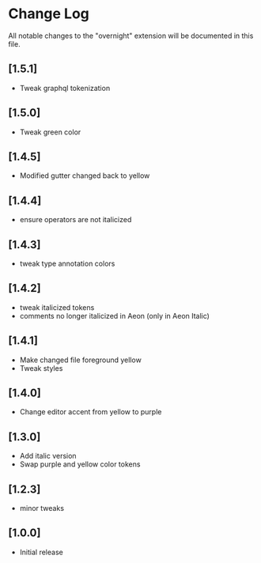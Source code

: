 # Change Log

All notable changes to the "overnight" extension will be documented in this file.

## [1.5.1]

- Tweak graphql tokenization

## [1.5.0]

- Tweak green color

## [1.4.5]

- Modified gutter changed back to yellow

## [1.4.4]

- ensure operators are not italicized

## [1.4.3]

- tweak type annotation colors

## [1.4.2]

- tweak italicized tokens
- comments no longer italicized in Aeon (only in Aeon Italic)

## [1.4.1]

- Make changed file foreground yellow
- Tweak styles

## [1.4.0]

- Change editor accent from yellow to purple

## [1.3.0]

- Add italic version
- Swap purple and yellow color tokens

## [1.2.3]

- minor tweaks

## [1.0.0]

- Initial release
